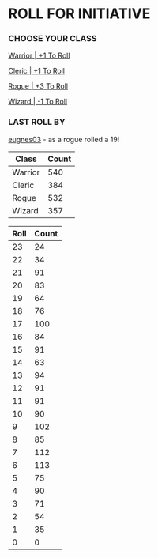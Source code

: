 # ROLL FOR INITIATIVE
### CHOOSE YOUR CLASS

[Warrior | +1 To Roll](https://github.com/benjaminsampica/benjaminsampica/issues/new?title=roll%7Cwarrior&body=Just+click+%27Submit+new+issue%27.)

[Cleric | +1 To Roll](https://github.com/benjaminsampica/benjaminsampica/issues/new?title=roll%7Ccleric&body=Just+click+%27Submit+new+issue%27.)

[Rogue | +3 To Roll](https://github.com/benjaminsampica/benjaminsampica/issues/new?title=roll%7Crogue&body=Just+click+%27Submit+new+issue%27.)

[Wizard | -1 To Roll](https://github.com/benjaminsampica/benjaminsampica/issues/new?title=roll%7Cwizard&body=Just+click+%27Submit+new+issue%27.)
### LAST ROLL BY
[eugnes03](https://www.github.com/eugnes03) - as a rogue rolled a 19!

|Class|Count|
|-|-|
|Warrior|540|
|Cleric|384|
|Rogue|532|
|Wizard|357|

|Roll|Count|
|-|-|
|23|24
|22|34
|21|91
|20|83
|19|64
|18|76
|17|100
|16|84
|15|91
|14|63
|13|94
|12|91
|11|91
|10|90
|9|102
|8|85
|7|112
|6|113
|5|75
|4|90
|3|71
|2|54
|1|35
|0|0
